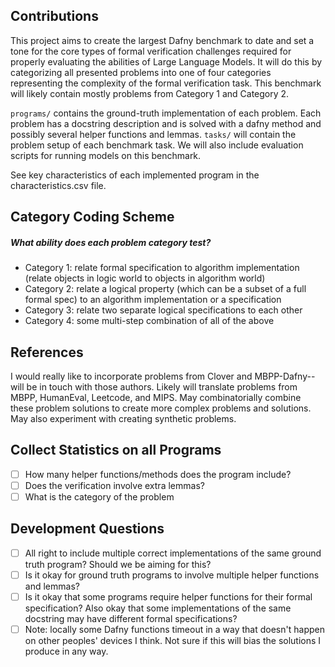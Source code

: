 ## Contributions
This project aims to create the largest Dafny benchmark to date and set a tone for the core types of formal verification challenges required for properly evaluating the abilities of Large Language Models. It will do this by categorizing all presented problems into one of four categories representing the complexity of the formal verification task. This benchmark will likely contain mostly problems from Category 1 and Category 2.

`programs/` contains the ground-truth implementation of each problem. Each problem has a docstring description and is solved with a dafny method and possibly several helper functions and lemmas. `tasks/` will contain the problem setup of each benchmark task. We will also include evaluation scripts for running models on this benchmark.

See key characteristics of each implemented program in the characteristics.csv file.

## Category Coding Scheme
##### What ability does each problem category test?
* Category 1: relate formal specification to algorithm implementation (relate objects in logic world to objects in algorithm world)
* Category 2: relate a logical property (which can be a subset of a full formal spec) to an algorithm implementation or a specification
* Category 3: relate two separate logical specifications to each other
* Category 4: some multi-step combination of all of the above

## References
I would really like to incorporate problems from Clover and MBPP-Dafny-- will be in touch with those authors.
Likely will translate problems from MBPP, HumanEval, Leetcode, and MIPS. May combinatorially combine these problem solutions to create more complex problems and solutions. 
May also experiment with creating synthetic problems.

## Collect Statistics on all Programs
- [ ] How many helper functions/methods does the program include?
- [ ] Does the verification involve extra lemmas?
- [ ] What is the category of the problem

## Development Questions
- [ ] All right to include multiple correct implementations of the same ground truth program? Should we be aiming for this?
- [ ] Is it okay for ground truth programs to involve multiple helper functions and lemmas? 
- [ ] Is it okay that some programs require helper functions for their formal specification? Also okay that some implementations of the same docstring may have different formal specifications?
- [ ] Note: locally some Dafny functions timeout in a way that doesn't happen on other peoples' devices I think. Not sure if this will bias the solutions I produce in any way.